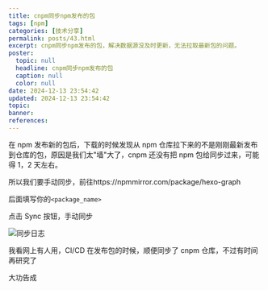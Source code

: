 ```yaml
---
title: cnpm同步npm发布的包
tags: [npm]
categories: [技术分享]
permalink: posts/43.html
excerpt: cnpm同步npm发布的包，解决数据源没及时更新，无法拉取最新包的问题。
poster:
  topic: null
  headline: cnpm同步npm发布的包
  caption: null
  color: null
date: 2024-12-13 23:54:42
updated: 2024-12-13 23:54:42
topic:
banner:
references:
---
```


在 npm 发布新的包后，下载的时候发现从 npm 仓库拉下来的不是刚刚最新发布到仓库的包，原因是我们太"墙"大了，cnpm 还没有把 npm 包给同步过来，可能得 1，2 天左右。

所以我们要手动同步，前往https://npmmirror.com/package/hexo-graph

后面填写你的`<package_name>`

点击 Sync 按钮，手动同步

![同步日志](https://cdn.codepzj.cn/image/202412132358992.png)

我看网上有人用，CI/CD 在发布包的时候，顺便同步了 cnpm 仓库，不过有时间再研究了

大功告成
